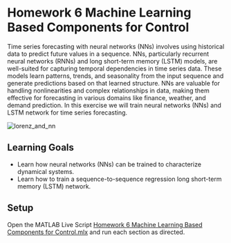 # Homework 6 Machine Learning Based Components for Control
Time series forecasting with neural networks (NNs) involves using historical data to predict future values in a sequence. NNs, particularly recurrent neural networks (RNNs) and long short-term memory (LSTM) models, are well-suited for capturing temporal dependencies in time series data. These models learn patterns, trends, and seasonality from the input sequence and generate predictions based on that learned structure. NNs are valuable for handling nonlinearities and complex relationships in data, making them effective for forecasting in various domains like finance, weather, and demand prediction. In this exercise we will train neural networks (NNs) and LSTM network for time series forecasting.

![lorenz_and_nn](https://github.com/user-attachments/assets/6775eb6b-5f5b-46d2-b600-4d9042482c29)

## Learning Goals
- Learn how neural networks (NNs) can be trained to characterize dynamical systems.
- Learn how to train a sequence-to-sequence regression long short-term memory (LSTM) network.

## Setup
Open the MATLAB Live Script [Homework 6 Machine Learning Based Components for Control.mlx](https://github.com/cescongroup/Learning-based-control-with-MATLAB-and-Simulink/blob/main/Student%20Version/Homework%206%20Machine%20Learning%20Based%20Components%20for%20Control/Homework%206%20Machine%20Learning%20Based%20Components%20for%20Control.mlx) and run each section as directed. 

